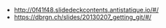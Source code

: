 * <http://0f41f48.slidedeckcontents.antistatique.io/#/>
* <https://dbrgn.ch/slides/20130207_getting_git/#/>
